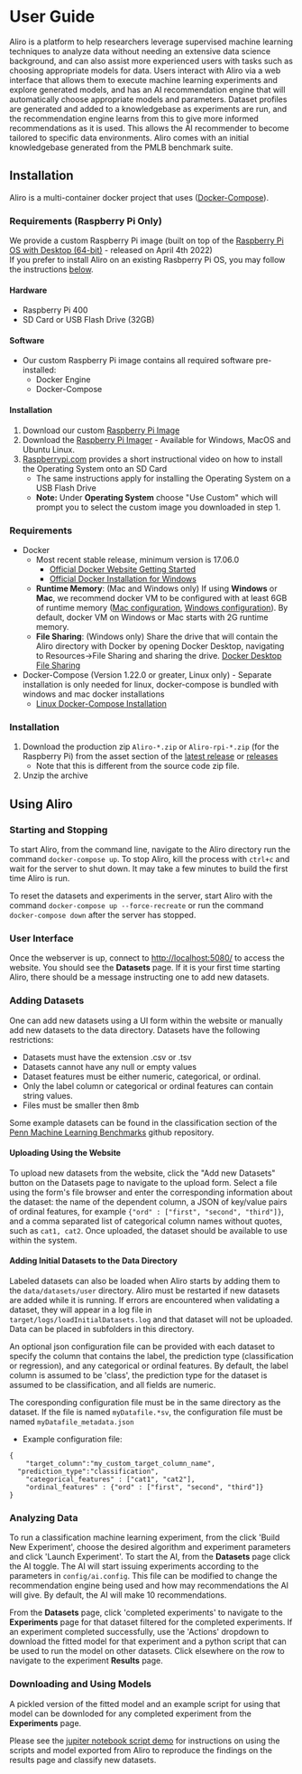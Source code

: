 #  User Guide
Aliro is a platform to help researchers leverage supervised machine learning techniques to analyze data without needing an extensive data science background, and can also assist more experienced users with tasks such as choosing appropriate models for data.  Users interact with Aliro via a web interface that allows them to execute machine learning experiments and explore generated models, and has an AI recommendation engine that will automatically choose appropriate models and parameters.  Dataset profiles are generated and added to a knowledgebase as experiments are run, and the recommendation engine learns from this to give more informed recommendations as it is used.  This allows the AI recommender to become tailored to specific data environments.  Aliro comes with an initial knowledgebase generated from the PMLB benchmark suite.


## Installation
Aliro is a multi-container docker project that uses ([Docker-Compose](https://docs.docker.com/compose/)).

### Requirements (Raspberry Pi Only)
We provide a custom Raspberry Pi image (built on top of the [Raspberry Pi OS with Desktop (64-bit)](https://www.raspberrypi.com/software/operating-systems/#raspberry-pi-os-64-bit) - released on April 4th 2022)  
If you prefer to install Aliro on an existing Rasbperry Pi OS, you may follow the instructions [below](#requirements).
#### Hardware
  - Raspberry Pi 400
  - SD Card or USB Flash Drive (32GB)
#### Software
  - Our custom Raspberry Pi image contains all required software pre-installed:
    - Docker Engine
    - Docker-Compose
#### Installation
  1. Download our custom [Raspberry Pi Image]()
  2. Download the [Raspberry Pi Imager](https://www.raspberrypi.com/software/) - Available for Windows, MacOS and Ubuntu Linux.
  3. [Raspberrypi.com](https://www.raspberrypi.com/software/) provides a short instructional video on how to install the Operating System onto an SD Card
      - The same instructions apply for installing the Operating System on a USB Flash Drive
      - **Note:** Under **Operating System** choose "Use Custom" which will prompt you to select the custom image you downloaded in step 1.

### Requirements
  - Docker
    - Most recent stable release, minimum version is 17.06.0
      - [Official Docker Website Getting Started](https://docs.docker.com/engine/getstarted/step_one/)
      - [Official Docker Installation for Windows](https://docs.docker.com/docker-for-windows/install/)
    - **Runtime Memory**: (Mac and Windows only) If using **Windows** or **Mac**, we recommend docker VM to be configured with at least 6GB of runtime memory ([Mac configuration](https://docs.docker.com/docker-for-mac/#advanced), [Windows configuration](https://docs.docker.com/docker-for-windows/#advanced)).  By default, docker VM on Windows or Mac starts with 2G runtime memory.
    - **File Sharing**: (Windows only) Share the drive that will contain the Aliro directory with Docker by opening Docker Desktop, navigating to Resources->File Sharing and sharing the drive. [Docker Desktop File Sharing](https://docs.docker.com/docker-for-windows/#file-sharing)
  - Docker-Compose (Version 1.22.0 or greater, Linux only) - Separate installation is only needed for linux, docker-compose is bundled with windows and mac docker installations
  	- [Linux Docker-Compose Installation](https://docs.docker.com/compose/install/)

### Installation
1. Download the production zip `Aliro-*.zip` or `Aliro-rpi-*.zip` (for the Raspberry Pi) from the asset section of the [latest release](https://github.com/EpistasisLab/Aliro/releases/latest) or [releases](https://github.com/EpistasisLab/Aliro/releases) 
    - Note that this is different from the source code zip file.
2. Unzip the archive

## Using Aliro

### Starting and Stopping
To start Aliro, from the command line, navigate to the Aliro directory run the command `docker-compose up`.  To stop Aliro, kill the process with `ctrl+c` and wait for the server to shut down.  It may take a few minutes to build the first time Aliro is run.

To reset the datasets and experiments in the server, start Aliro with the command `docker-compose up --force-recreate`  or run the command `docker-compose down` after the server has stopped.

### User Interface
Once the webserver is up, connect to <http://localhost:5080/> to access the website.  You should see the **Datasets** page.  If it is your first time starting Aliro, there should be a message instructing one to add new datasets.

### Adding Datasets
One can add new datasets using a UI form within the website or manually add new datasets to the data directory.  Datasets have the following restrictions:
* Datasets must have the extension .csv or .tsv
* Datasets cannot have any null or empty values
* Dataset features must be either numeric, categorical, or ordinal.
* Only the label column or categorical or ordinal features can contain string values.
* Files must be smaller then 8mb

Some example datasets can be found in the classification section of the [Penn Machine Learning Benchmarks](https://github.com/EpistasisLab/penn-ml-benchmarks/tree/master/datasets) github repository.

#### Uploading Using the Website ####
To upload new datasets from the website, click the "Add new Datasets" button on the Datasets page to navigate to the upload form. Select a file using the form's file browser and enter the corresponding information about the dataset: the name of the dependent column, a JSON of key/value pairs of ordinal features, for example ```{"ord" : ["first", "second", "third"]}```, and a comma separated list of categorical column names without quotes, such as `cat1, cat2`. Once uploaded, the dataset should be available to use within the system.


#### Adding Initial Datasets to the Data Directory ####
Labeled datasets can also be loaded when Aliro starts by adding them to the `data/datasets/user` directory.  Aliro must be restarted if new datasets are added while it is running.  If errors are encountered when validating a dataset, they will appear in a log file in `target/logs/loadInitialDatasets.log` and that dataset will not be uploaded.  Data can be placed in subfolders in this directory.



An optional json configuration file can be provided with each dataset to specify the column that contains the label, the prediction type (classification or regression), and any categorical or ordinal features.  By default, the label column is assumed to be 'class', the prediction type for the dataset is assumed to be classification, and all fields are numeric.


The coresponding configuration file must be in the same directory as the dataset.  If the file is named `myDatafile.*sv`, the configuration file must be named `myDatafile_metadata.json`
* Example configuration file:

```
{
	"target_column":"my_custom_target_column_name",
  "prediction_type":"classification",
	"categorical_features" : ["cat1", "cat2"],
	"ordinal_features" : {"ord" : ["first", "second", "third"]}
}
```

### Analyzing Data ###
To run a classification machine learning experiment, from the click 'Build New Experiment', choose the desired algorithm and experiment parameters and click 'Launch Experiment'.  To start the AI, from the **Datasets** page click the AI toggle.  The AI will start issuing experiments according to the parameters in `config/ai.config`.  This file can be modified to change the recommendation engine being used and how may recommendations the AI will give.  By default, the AI will make 10 recommendations.

From the **Datasets** page, click 'completed experiments' to navigate to the **Experiments** page for that dataset filtered for the completed experiments.  If an experiment completed successfully, use the 'Actions' dropdown to download the fitted model for that experiment and a python script that can be used to run the model on other datasets.  Click elsewhere on the row to navigate to the experiment **Results** page.

### Downloading and Using Models ###
A pickled version of the fitted model and an example script for using that model can be downloded for any completed experiment from the **Experiments** page.

Please see the [jupiter notebook script demo](https://github.com/EpistasisLab/Aliro/blob/production/docs/PennAI_Demo/Demo_of_using_exported_scripts_from_PennAI.ipynb) for instructions on using the scripts and model exported from Aliro to reproduce the findings on the results page and classify new datasets.
